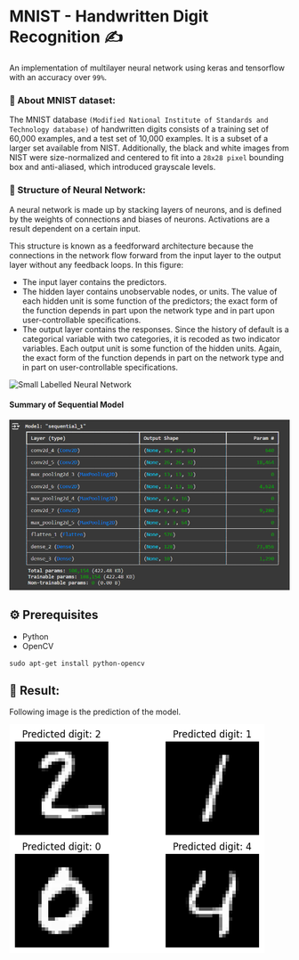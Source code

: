 MNIST - Handwritten Digit Recognition ✍️
=====================================

An implementation of multilayer neural network using keras and tensorflow with an accuracy over `99%`.

### 📶 About MNIST dataset:
The MNIST database `(Modified National Institute of Standards and Technology database)` of handwritten digits consists of a training set of 60,000 examples, and a test set of 10,000 examples. It is a subset of a larger set available from NIST. Additionally, the black and white images from NIST were size-normalized and centered to fit into a `28x28 pixel` bounding box and anti-aliased, which introduced grayscale levels.


### 🧩 Structure of Neural Network:
A neural network is made up by stacking layers of neurons, and is defined by the weights 
of connections and biases of neurons. Activations are a result dependent on a certain input.

This structure is known as a feedforward architecture because the connections in the network flow forward from the input layer to the output layer without any feedback loops. In this figure:

* The input layer contains the predictors.
* The hidden layer contains unobservable nodes, or units. The value of each hidden unit is some function of the predictors; the exact form of the function depends in part upon the network type and in part upon user-controllable specifications.
* The output layer contains the responses. Since the history of default is a categorical variable with two categories, it is recoded as two indicator variables. Each output unit is some function of the hidden units. Again, the exact form of the function depends in part on the network type and in part on user-controllable specifications.

![Small Labelled Neural Network](http://i.imgur.com/HdfentB.png)


#### Summary of Sequential Model


![Summary](https://github.com/aman-chhetri/ML-Projects/blob/abd94008a653d46383f87a5467279d70a92775b6/Project%208%20-%20Handwritten%20Digit%20%20Recognition/assets/model/model_summary.png)


## ⚙️ Prerequisites

- Python
- OpenCV
```
sudo apt-get install python-opencv
``` 
## 🚩 Result:
Following image is the prediction of the model.

![Result of CNN model](https://github.com/aman-chhetri/ML-Projects/blob/94c1534cc505fca8d83960051e31817893bcb1a7/Project%208%20-%20Handwritten%20Digit%20%20Recognition/assets/images/result.png)